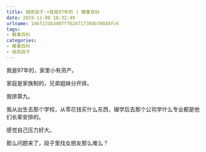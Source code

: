 ```yaml
---
title: 搞笑段子->我是97年的 | 糗事百科
date: 2019-11-08 18:32:49
urlname: 146f131b3d07ff624717304b76684fc6
tags: 
- 糗事百科
categories:
- 糗事百科
- 搞笑段子
---
```

我是97年的，家里小有资产。

家庭是家族制的，兄弟姐妹分开排。

我排第九。

我从出生去那个学校，从零花钱买什么东西，辍学后去那个公司学什么专业都是他们长辈安排的。

感觉自己压力好大。

那么问题来了，段子里找女朋友那么难么？



